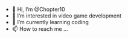 - 👋 Hi, I’m @Chopter10
- 👀 I’m interested in video game development
- 🌱 I’m currently learning coding
- 📫 How to reach me ...

<!---
Chopter10/Chopter10 is a ✨ special ✨ repository because its `README.md` (this file) appears on your GitHub profile.
You can click the Preview link to take a look at your changes.
--->
